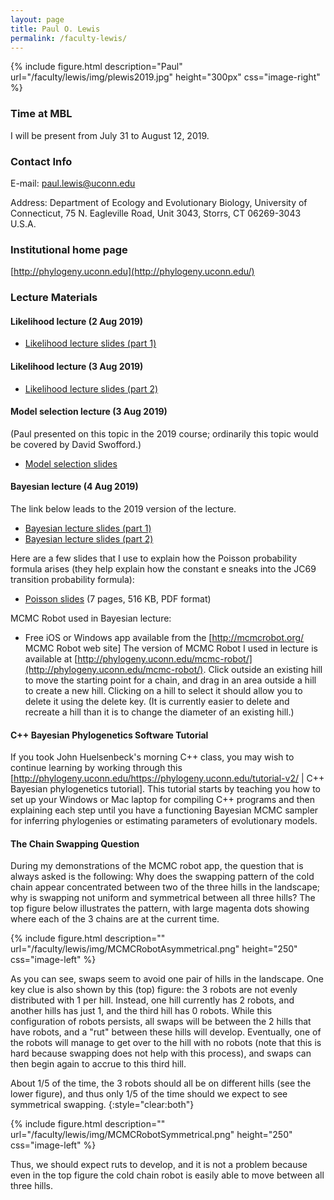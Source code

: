 ```yaml
---
layout: page
title: Paul O. Lewis
permalink: /faculty-lewis/
---
```

{% include figure.html description="Paul" url="/faculty/lewis/img/plewis2019.jpg" height="300px" css="image-right" %}

### Time at MBL 
I will be present from July 31 to August 12, 2019.

### Contact Info 
E-mail: [paul.lewis@uconn.edu](paul.lewis@uconn.edu)

Address: Department of Ecology and Evolutionary Biology, University of Connecticut, 75 N. Eagleville Road, Unit 3043, Storrs, CT 06269-3043 U.S.A.

### Institutional home page 
[http://phylogeny.uconn.edu](http://phylogeny.uconn.edu/)

### Lecture Materials 

#### Likelihood lecture (2 Aug 2019)
* [Likelihood lecture slides (part 1)](http://hydrodictyon.eeb.uconn.edu/people/plewis/downloads/wh2019/lewis-likelihood-part1.pdf)

#### Likelihood lecture (3 Aug 2019)
* [Likelihood lecture slides (part 2)](http://hydrodictyon.eeb.uconn.edu/people/plewis/downloads/wh2019/lewis-likelihood-part2.pdf)

#### Model selection lecture (3 Aug 2019)
(Paul presented on this topic in the 2019 course; ordinarily this topic would be covered by David Swofford.)
* [Model selection slides](http://hydrodictyon.eeb.uconn.edu/people/plewis/downloads/wh2019/models.pdf)

#### Bayesian lecture (4 Aug 2019)
The link below leads to the 2019 version of the lecture. 
* [Bayesian lecture slides (part 1)](http://hydrodictyon.eeb.uconn.edu/people/plewis/downloads/wh2019/lewis-bayesian-part1.pdf)
* [Bayesian lecture slides (part 2)](http://hydrodictyon.eeb.uconn.edu/people/plewis/downloads/wh2019/lewis-bayesian-part2.pdf)

Here are a few slides that I use to explain how the Poisson probability formula arises (they help explain how the constant e sneaks into the JC69 transition probability formula):
* [Poisson slides](http://hydrodictyon.eeb.uconn.edu/people/plewis/downloads/wh2012/Poisson.pdf) (7 pages, 516 KB, PDF format)

MCMC Robot used in Bayesian lecture:
* Free iOS or Windows app available from the [http://mcmcrobot.org/ MCMC Robot web site]
The version of MCMC Robot I used in lecture is available at [http://phylogeny.uconn.edu/mcmc-robot/](http://phylogeny.uconn.edu/mcmc-robot/). Click outside an existing hill to move the starting point for a chain, and drag in an area outside a hill to create a new hill. Clicking on a hill to select it should allow you to delete it using the delete key. (It is currently easier to delete and recreate a hill than it is to change the diameter of an existing hill.)

#### C++ Bayesian Phylogenetics Software Tutorial
If you took John Huelsenbeck's morning C++ class, you may wish to continue learning by working through this [http://phylogeny.uconn.edu/https://phylogeny.uconn.edu/tutorial-v2/ | C++ Bayesian phylogenetics tutorial]. This tutorial starts by teaching you how to set up your Windows or Mac laptop for compiling C++ programs and then explaining each step until you have a functioning Bayesian MCMC sampler for inferring phylogenies or estimating parameters of evolutionary models.

#### The Chain Swapping Question
During my demonstrations of the MCMC robot app, the question that is always asked is the following: Why does the swapping pattern of the cold chain appear concentrated between two of the three hills in the landscape; why is swapping not uniform and symmetrical between all three hills? The top figure below illustrates the pattern, with large magenta dots showing where each of the 3 chains are at the current time.

{% include figure.html description="" url="/faculty/lewis/img/MCMCRobotAsymmetrical.png" height="250" css="image-left" %}

As you can see, swaps seem to avoid one pair of hills in the landscape. One key clue is also shown by this (top) figure: the 3 robots are not evenly distributed with 1 per hill. Instead, one hill currently has 2 robots, and another hills has just 1, and the third hill has 0 robots. While this configuration of robots persists, all swaps will be between the 2 hills that have robots, and a "rut" between these hills will develop. Eventually, one of the robots will manage to get over to the hill with no robots (note that this is hard because swapping does not help with this process), and swaps can then begin again to accrue to this third hill.

About 1/5 of the time, the 3 robots should all be on different hills (see the lower figure), and thus only 1/5 of the time should we expect to see symmetrical swapping.
{:style="clear:both"}

{% include figure.html description="" url="/faculty/lewis/img/MCMCRobotSymmetrical.png" height="250" css="image-left" %}

Thus, we should expect ruts to develop, and it is not a problem because even in the top figure the cold chain robot is easily able to move between all three hills.
